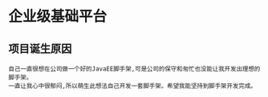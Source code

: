 # 企业级基础平台

## 项目诞生原因
    自己一直很想在公司做一个好的JavaEE脚手架,可是公司的保守和匆忙也没能让我开发出理想的脚手架。
    一直让我心中很郁闷,所以萌生此想法自己开发一套脚手架。希望我能坚持到脚手架开发完成。
    
